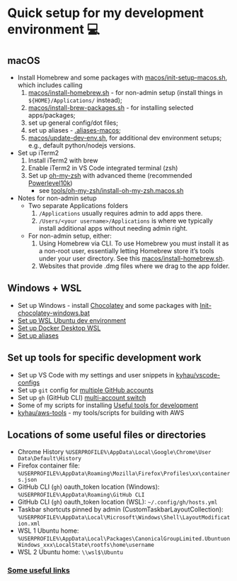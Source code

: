 # Quick setup for my development environment 💻

## macOS
- Install Homebrew and some packages with [macos/init-setup-macos.sh](macos/init-setup-macos.sh), which includes calling
    1. [macos/install-homebrew.sh](macos/install-homebrew.sh) - for non-admin setup (install things in `${HOME}/Applications/` instead);
    2. [macos/install-brew-packages.sh](macos/install-brew-packages.sh) - for installing selected apps/packages;
    3. set up general config/dot files;
    4. set up aliases - [.aliases-macos](.aliases-macos);
    5. [macos/update-dev-env.sh](macos/update-dev-env.sh), for additional dev environment setups; e.g., default python/nodejs versions.
- Set up iTerm2
    1. Install iTerm2 with brew
    2. Enable iTerm2 in VS Code integrated terminal (zsh)
    3. Set up [oh-my-zsh](https://github.com/ohmyzsh/ohmyzsh/wiki/Installing-ZSH) with advanced theme (recommended [Powerlevel10k](https://github.com/romkatv/powerlevel10k))
        - see [tools/oh-my-zsh/install-oh-my-zsh.macos.sh](./tools/oh-my-zsh/install-oh-my-zsh.macos.sh)
- Notes for non-admin setup
    - Two separate Applications folders
        1. `/Applications` usually requires admin to add apps there.
        2. `/Users/<your username>/Applications` is where we typically install additional apps without needing admin right.
    - For non-admin setup, either:
        1. Using Homebrew via CLI. To use Homebrew you must install it as a non-root user, essentially letting Homebrew store it’s tools under your user directory. See this [macos/install-homebrew.sh](macos/install-homebrew.sh).
        2. Websites that provide .dmg files where we drag to the app folder.

## Windows + WSL
- Set up Windows - install [Chocolatey](https://chocolatey.org) and some packages with [Init-chocolatey-windows.bat](./windows/chocolatey/Init-chocolatey-windows.bat)
- [Set up WSL Ubuntu dev environment](./windows/WSL.md)
- [Set up Docker Desktop WSL](./windows/Docker.md)
- [Set up aliases](./.aliases)

## Set up tools for specific development work
- Set up VS Code with my settings and user snippets in [kyhau/vscode-configs](https://github.com/kyhau/vscode-configs)
- Set up `git` config for [multiple GitHub accounts](https://blog.gitguardian.com/8-easy-steps-to-set-up-multiple-git-accounts/)
- Set up `gh` (GitHub CLI) [multi-account switch](https://gist.github.com/yermulnik/017837c01879ed3c7489cc7cf749ae47)
- Some of my scripts for installing [Useful tools for development](./tools/)
- [kyhau/aws-tools](https://github.com/kyhau/aws-tools/) - my tools/scripts for building with AWS

## Locations of some useful files or directories
- Chrome History `%USERPROFILE%\AppData\Local\Google\Chrome\User Data\Default\History`
- Firefox container file: `%USERPROFILE%\AppData\Roaming\Mozilla\Firefox\Profiles\xx\containers.json`
- GitHub CLI (`gh`) oauth_token location (Windows): `%USERPROFILE%\AppData\Roaming\GitHub CLI`
- GitHub CLI (`gh`) oauth_token location (WSL): `~/.config/gh/hosts.yml`
- Taskbar shortcuts pinned by admin (CustomTaskbarLayoutCollection): `%USERPROFILE%\AppData\Local\Microsoft\Windows\Shell\LayoutModification.xml`
- WSL 1 Ubuntu home: `%USERPROFILE%\AppData\Local\Packages\CanonicalGroupLimited.UbuntuonWindows_xxx\LocalState\rootfs\home\username`
- WSL 2 Ubuntu home: `\\wsl$\Ubuntu`

### [Some useful links](./quick-notes/UsefulLinks.md)

